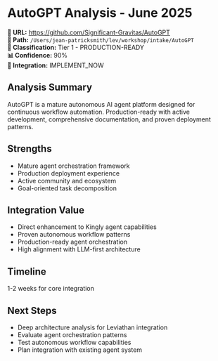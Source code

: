 # AutoGPT Analysis - June 2025

**🔗 URL:** https://github.com/Significant-Gravitas/AutoGPT  
**📁 Path:** `/Users/jean-patricksmith/lev/workshop/intake/AutoGPT`  
**🎯 Classification:** Tier 1 - PRODUCTION-READY  
**📊 Confidence:** 90%  
**🚀 Integration:** IMPLEMENT_NOW  

## Analysis Summary

AutoGPT is a mature autonomous AI agent platform designed for continuous workflow automation. Production-ready with active development, comprehensive documentation, and proven deployment patterns.

## Strengths

- Mature agent orchestration framework
- Production deployment experience
- Active community and ecosystem
- Goal-oriented task decomposition

## Integration Value

- Direct enhancement to Kingly agent capabilities
- Proven autonomous workflow patterns
- Production-ready agent orchestration
- High alignment with LLM-first architecture

## Timeline

1-2 weeks for core integration

## Next Steps

- Deep architecture analysis for Leviathan integration
- Evaluate agent orchestration patterns
- Test autonomous workflow capabilities
- Plan integration with existing agent system